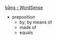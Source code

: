 

[bằng‎ - WordSense](https://www.wordsense.eu/b%E1%BA%B1ng/)
- preposition
	- by; by means of
	- made of
	- equals